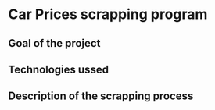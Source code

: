 # Car Prices scrapping program

## Goal of the project

## Technologies ussed

## Description of the scrapping process


